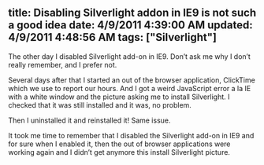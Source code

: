 title: Disabling Silverlight addon in IE9 is not such a good idea
date: 4/9/2011 4:39:00 AM
updated: 4/9/2011 4:48:56 AM
tags: ["Silverlight"]
---
The other day I disabled Silverlight add-on in IE9. Don’t ask me why I don’t really remember, and I prefer not.

Several days after that I started an out of the browser application, ClickTime which we use to report our hours. And I got a weird JavaScript error a la IE with a white window and the picture asking me to install Silverlight. I checked that it was still installed and it was, no problem.

Then I uninstalled it and reinstalled it! Same issue.

It took me time to remember that I disabled the Silverlight add-on in IE9 and for sure when I enabled it, then the out of browser applications were working again and I didn’t get anymore this install Silverlight picture.
